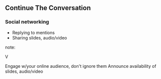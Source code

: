 ## Continue The Conversation

### Social networking

* Replying to mentions
* Sharing slides, audio/video

note:

V

Engage w/your online audience, don't ignore them
Announce availability of slides, audio/video
